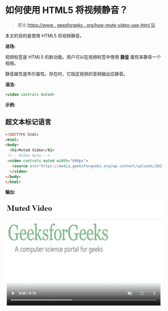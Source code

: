 # 如何使用 HTML5 将视频静音？

> 原文:[https://www . geesforgeks . org/how-mute-video-use-html 5/](https://www.geeksforgeeks.org/how-to-mute-video-using-html5/)

本文的目的是使用 HTML5 将视频静音。

**进场:**

视频标签是 HTML5 的新功能。用户可以在视频标签中使用 [**静音**](https://www.geeksforgeeks.org/html-video-muted-attribute/) 属性来静音一个视频。

静音属性是布尔属性。存在时，它指定视频的音频输出应静音。

**语法:**

```html
<video controls muted>
```

**示例:**

## 超文本标记语言

```html
<!DOCTYPE html>
<html>
<body>
  <h1>Muted Video</h1>
 <!-- Video mute -->
 <video controls muted width="600px">
   <source src="https://media.geeksforgeeks.org/wp-content/uploads/20210506112845/GFG1.mp4" type="video/mp4">
  </video>
</body>
</html>
```

**输出:**

![](img/cba09940bd00b287ba7bfc1681155720.png)